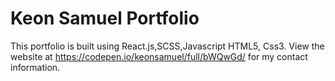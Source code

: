 # Keon Samuel Portfolio

This portfolio is built using React.js,SCSS,Javascript HTML5, Css3.
View the website at <a>https://codepen.io/keonsamuel/full/bWQwGd/</a> for my contact information.
